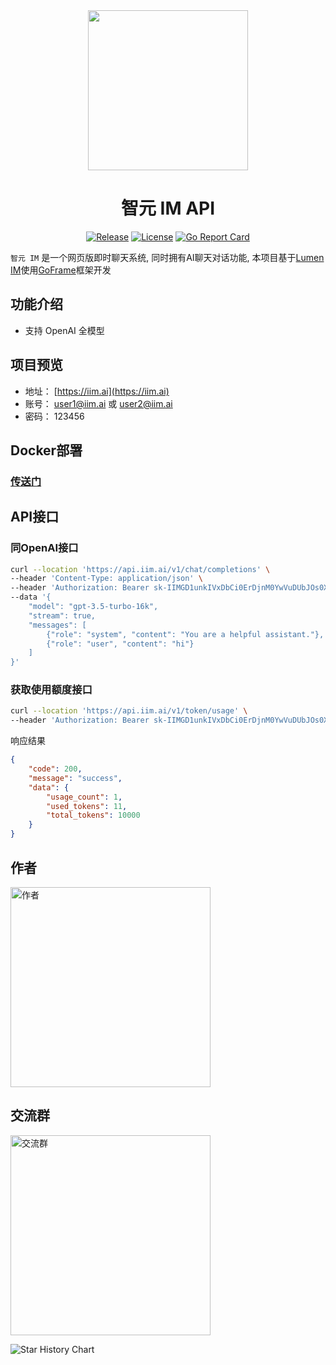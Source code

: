 <div align=center>

<img src="https://iim.ai/public/images/logo.png" width="256"/>

# 智元 IM API

[![Release](https://img.shields.io/github/v/release/iimeta/iim-api?color=blue)](https://github.com/iimeta/iim-api/releases)
[![License](https://img.shields.io/static/v1?label=license&message=MIT&color=green)](https://github.com/iimeta/iim-api/blob/main/LICENSE)
[![Go Report Card](https://goreportcard.com/badge/github.com/iimeta/iim-api)](https://goreportcard.com/report/github.com/iimeta/iim-api)

</div>

`智元 IM` 是一个网页版即时聊天系统, 同时拥有AI聊天对话功能, 本项目基于[Lumen IM](https://github.com/gzydong/go-chat)使用[GoFrame](https://github.com/gogf/gf)框架开发

## 功能介绍
- 支持 OpenAI 全模型

## 项目预览

- 地址： [https://iim.ai](https://iim.ai)
- 账号： user1@iim.ai 或 user2@iim.ai
- 密码： 123456

## Docker部署
### [传送门](https://github.com/iimeta/iim-api/tree/docker)

## API接口

### 同OpenAI接口
```bash
curl --location 'https://api.iim.ai/v1/chat/completions' \
--header 'Content-Type: application/json' \
--header 'Authorization: Bearer sk-IIMGD1unkIVxDbCi0ErDjnM0YwVuDUbJOs0XMkTtMJxAEg0N' \
--data '{
    "model": "gpt-3.5-turbo-16k",
    "stream": true,
    "messages": [
        {"role": "system", "content": "You are a helpful assistant."},
        {"role": "user", "content": "hi"}
    ]
}'
```

### 获取使用额度接口
```bash
curl --location 'https://api.iim.ai/v1/token/usage' \
--header 'Authorization: Bearer sk-IIMGD1unkIVxDbCi0ErDjnM0YwVuDUbJOs0XMkTtMJxAEg0N'
```
响应结果
```json
{
    "code": 200,
    "message": "success",
    "data": {
        "usage_count": 1,
        "used_tokens": 11,
        "total_tokens": 10000
    }
}
```

## 作者
<img src="https://raw.githubusercontent.com/iimeta/iim-client/main/resource/images/Author.png" width="320" alt="作者"/>

## 交流群
<img src="https://iim.ai/public/images/WeChatGroup.jpg" width="320" alt="交流群"/>


![Star History Chart](https://api.star-history.com/svg?repos=iimeta/iim-api&type=Date)
